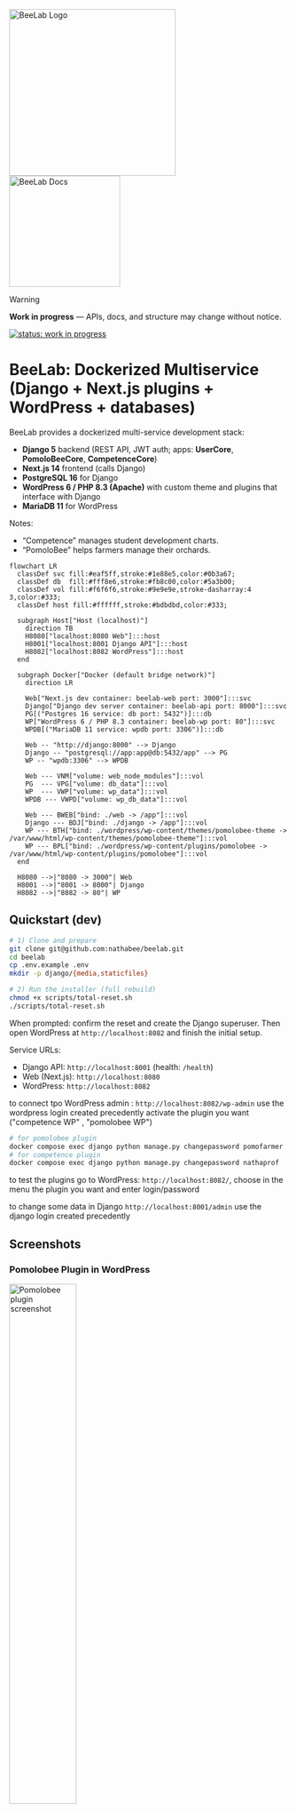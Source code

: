 <a href="https://nathabee.github.io/beelab/index.html">
  <img src="./docs/beelab.svg" alt="BeeLab Logo" width="300" style="vertical-align:middle; margin-right:20px;">
  <img src="./docs/visitgithubpage.svg" alt="BeeLab Docs" width="200" style="vertical-align:middle;">
</a>



> [!WARNING]
> **Work in progress** — APIs, docs, and structure may change without notice.


[![status: work in progress](https://img.shields.io/badge/status-work_in_progress-orange)](#)




# BeeLab: Dockerized Multiservice (Django + Next.js plugins + WordPress + databases)



BeeLab provides a dockerized multi-service development stack:

* **Django 5** backend (REST API, JWT auth; apps: **UserCore**, **PomoloBeeCore**, **CompetenceCore**)
* **Next.js 14** frontend (calls Django)
* **PostgreSQL 16** for Django
* **WordPress 6 / PHP 8.3 (Apache)** with custom theme and plugins that interface with Django
* **MariaDB 11** for WordPress

Notes:

* “Competence” manages student development charts.
* “PomoloBee” helps farmers manage their orchards.

```mermaid
flowchart LR
  classDef svc fill:#eaf5ff,stroke:#1e88e5,color:#0b3a67;
  classDef db  fill:#fff8e6,stroke:#fb8c00,color:#5a3b00;
  classDef vol fill:#f6f6f6,stroke:#9e9e9e,stroke-dasharray:4 3,color:#333;
  classDef host fill:#ffffff,stroke:#bdbdbd,color:#333;

  subgraph Host["Host (localhost)"]
    direction TB
    H8080["localhost:8080 Web"]:::host
    H8001["localhost:8001 Django API"]:::host
    H8082["localhost:8082 WordPress"]:::host
  end

  subgraph Docker["Docker (default bridge network)"]
    direction LR

    Web["Next.js dev container: beelab-web port: 3000"]:::svc
    Django["Django dev server container: beelab-api port: 8000"]:::svc
    PG[("Postgres 16 service: db port: 5432")]:::db
    WP["WordPress 6 / PHP 8.3 container: beelab-wp port: 80"]:::svc
    WPDB[("MariaDB 11 service: wpdb port: 3306")]:::db

    Web -- "http://django:8000" --> Django
    Django -- "postgresql://app:app@db:5432/app" --> PG
    WP -- "wpdb:3306" --> WPDB

    Web --- VNM["volume: web_node_modules"]:::vol
    PG  --- VPG["volume: db_data"]:::vol
    WP  --- VWP["volume: wp_data"]:::vol
    WPDB --- VWPD["volume: wp_db_data"]:::vol

    Web --- BWEB["bind: ./web -> /app"]:::vol
    Django --- BDJ["bind: ./django -> /app"]:::vol
    WP --- BTH["bind: ./wordpress/wp-content/themes/pomolobee-theme -> /var/www/html/wp-content/themes/pomolobee-theme"]:::vol
    WP --- BPL["bind: ./wordpress/wp-content/plugins/pomolobee -> /var/www/html/wp-content/plugins/pomolobee"]:::vol
  end

  H8080 -->|"8080 -> 3000"| Web
  H8001 -->|"8001 -> 8000"| Django
  H8082 -->|"8082 -> 80"| WP
```

## Quickstart (dev)

```bash
# 1) Clone and prepare
git clone git@github.com:nathabee/beelab.git
cd beelab
cp .env.example .env
mkdir -p django/{media,staticfiles}

# 2) Run the installer (full rebuild)
chmod +x scripts/total-reset.sh
./scripts/total-reset.sh
```

When prompted: confirm the reset and create the Django superuser.
Then open WordPress at `http://localhost:8082` and finish the initial setup.

Service URLs:

* Django API: `http://localhost:8001`  (health: `/health`)
* Web (Next.js): `http://localhost:8080`
* WordPress: `http://localhost:8082`

 
to connect tpo WordPress admin : `http://localhost:8082/wp-admin` use the wordpress login created precedently
activate the plugin you want ("competence WP" , "pomolobee WP") 
```bash
# for pomolobee plugin
docker compose exec django python manage.py changepassword pomofarmer
# for competence plugin
docker compose exec django python manage.py changepassword nathaprof
```
to test the plugins go to WordPress: `http://localhost:8082/`, choose in the menu the plugin you want and enter login/password
 

to change some data in Django  `http://localhost:8001/admin` use the django login created precedently


## Screenshots

### Pomolobee Plugin in WordPress
<a href="./docs/screenshot_pomolobee_plugin.png">
  <img src="./docs/screenshot_pomolobee_plugin.png" alt="Pomolobee plugin screenshot" width="49%">
</a>

### Competence Plugin in WordPress
<a href="./docs/screenshot_competence_plugin.png">
  <img src="./docs/screenshot_competence_plugin.png" alt="Competence plugin screenshot" width="49%">
</a>

## Getting Started (detailled explanation)

### 0) Prerequisites

* Docker 24+ and Docker Compose v2


### 1) Clone the repo

```bash
git clone git@github.com:nathabee/beelab.git
cd beelab
mkdir -p ./django/media ./django/staticfiles
```

### 2) Configure

#### 2.1 Create `.env` at the project root

Use the provided example and adjust if needed:

```bash
cp .env.example .env
```

Tip: generate a strong Django key:

```bash
openssl rand -base64 48 | tr -d '\n'
# paste as SECRET_KEY=...
```


#### 2.2 Wordpress Logo (optional)

Put your logo at:

```
wordpress/wp-content/themes/pomolobee-theme/assets/images/logo.(png|svg)
```


#### 2.3 Skipping services or features (optional)

If you don’t want certain parts:

* Remove or reprofile the service in `compose.yaml` (e.g. move to a different profile).
* Remove unwanted WordPress plugins from `wordpress/wp-content/plugins` (e.g. `pomolobee`, `competence`).
* Remove unwanted Django apps (e.g. `PomoloBeeCore`, `CompetenceCore`) from `django/config/settings.py` `INSTALLED_APPS`.

If you do this, also adapt `compose.yaml` and any scripts that reference those components (e.g. `scripts/total-reset.sh`, fixtures, seed commands).

### 3) Run the installation script

```bash
chmod +x scripts/total-reset.sh
./scripts/total-reset.sh
```

This interactive script **fully rebuilds** the dev stack. It:

* Removes existing containers/images/volumes related to BeeLab.
* Builds images and starts all containers.
* Runs Django migrations and loads fixtures.
* Prepares three Django apps:

  * **UserCore** (user management)
  * **PomoloBeeCore** (orchard management)
  * **CompetenceCore** (student evaluation)
* Mounts host directories (code, static, media) for development.
* Prepares WordPress (theme and plugins are mounted; plugins are not auto-activated).
* Performs health checks.

You will be prompted to:

* Confirm destructive operations.
* Create a Django superuser.
* Complete the initial WordPress setup (superuser).

#### Services after install

* **Django API**: [http://localhost:8001](http://localhost:8001)  (health: `/health`, example: `/api/user/hello`)
* **Next.js frontend**: [http://localhost:8080](http://localhost:8080)
* **WordPress**: [http://localhost:8082](http://localhost:8082)

## What the script does (expanded)

### 3.1 Remove old BeeLab Docker environment

You’ll be asked to confirm. This can delete volumes (data loss).

### 3.2 Seed web dependencies (first run)

```bash
docker compose --profile dev run --rm web npm ci
```

Django/WordPress dependencies are handled by their images.

### 3.3 Build and start everything

```bash
docker compose --profile dev up -d --build
```

Starts: Postgres, Django (dev server), Next.js (dev server), MariaDB (wpdb), and WordPress (after `wpdb` is healthy).

### 3.4 Sanity checks

```bash
docker compose ps
curl -s http://localhost:8001/health
```

### 3.5 Complete WordPress installer (first run)

Open [http://localhost:8082](http://localhost:8082) and create the initial admin user.

### 3.6 Initialize Django data (first DB install)

Use fixtures/commands to seed required data: 
- createsuperuser
- execute some commands from  management/commands
- loaddata PomoloBeeCore/fixtures/initial_*.json
- load data into CompetenceCore using  management/commands
- seed image data from CompetenceCore/script_db/competence to upload (for wordpress)
- seed image data from PomoloBeeCore/script_db/pomolobee to media (for django)  

  
### 3.7 Apply WordPress site options with wp-cli
 

```bash
wordpress/scripts/wp-init.sh
```
This script sets permissions, activates the theme, updates permalinks, applies logo, etc.

## health check

* Django admin : [http://localhost:8001/admin](http://localhost:8001/admin) 
* Wordpress admin:  [http://localhost:8082/wp-admin](http://localhost:8082/wp-admin) 
* Wordpress: Log into [http://localhost:8082](http://localhost:8082) and verify the site loads.


* Run:
```bash
./scripts/health-check.sh
```

## Exporting Site Editor changes back into the theme

If you customize **Appearance → Editor**:

* Use **… → Tools → Export** to download the ZIP.
* Copy `theme.json`, `templates/`, `parts/` into:

```
wordpress/wp-content/themes/pomolobee-theme/
```

* Commit to Git.

## Useful commands

### Total dev reset (dangerous)

Deletes containers, images, volumes, then reinstalls:

```bash
./scripts/total-reset.sh
```

If WordPress files become owned by `www-data`, restore your user access:

```bash
sudo setfacl -R -m u:"$USER":rwx wordpress
sudo setfacl -R -d -m u:"$USER":rwx wordpress
```

### Logs / status

```bash
docker compose --profile dev ps -a
docker compose --profile dev logs -f django
docker compose --profile dev logs -f web
docker compose --profile dev logs -f wpdb
docker compose --profile dev logs -f wordpress
```

### Stop everything

```bash
docker compose --profile dev down
```

### Clean Django DB only (danger)

```bash
docker compose --profile dev down
docker volume rm beelab_db_data
docker compose --profile dev up -d
```

### Clean WordPress only (danger)

```bash
docker compose --profile dev stop wordpress wpdb
docker compose --profile dev rm -f wordpress wpdb
docker volume rm beelab_wp_db_data beelab_wp_data
docker compose --profile dev up -d wpdb wordpress
```

### Back up databases (Django and WordPress)

From the project root:

```bash
bash scripts/backup.sh
```

## WordPress plugins

### pomolobee

From `wordpress/plugin-src/pomolobee/`:

```bash
npm install
npm run build
```

Installation:

```bash
./build_zip.sh
./install_plugin.sh
```

Then in WP Admin ([http://localhost:8082](http://localhost:8082)):

* Go to **Plugins**, verify the plugin is present, and activate it.
* Go to **Settings → Competence Settings** to configure the API endpoint.
  In this dev stack, Django is at `http://localhost:8001/api`.

## Project structure

```text
beelab/
├─ compose.yaml
├─ .env
├─ django/                      # Django project (config + apps)
│  ├─ manage.py
│  ├─ config/
│  ├─ PomoloBeeCore/            # Orchard app
│  ├─ CompetenceCore/           # Student evaluation app
│  └─ UserCore/                 # Auth / user management
├─ web/                         # Next.js app (dev server)
│  ├─ app/
│  └─ package.json
├─ wordpress/
│  └─ wp-content/
│     ├─ themes/
│     │  └─ pomolobee-theme/    # theme.json, templates, assets, scripts
│     └─ plugins/
│        ├─ pomolobee/          # integrates Django PomoloBeeCore
│        └─ competence/         # integrates Django CompetenceCore
└─ (volumes managed by Docker)
   • db_data        (Postgres)
   • web_node_modules
   • wp_db_data     (MariaDB)
   • wp_data        (WordPress files)
   • media_data     (Django media)
```



---
 